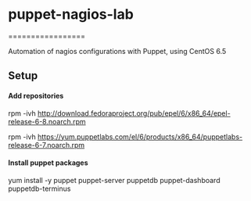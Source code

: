 # puppet-nagios-lab
=================

Automation of nagios configurations with Puppet, using CentOS 6.5

## Setup

#### Add repositories

rpm -ivh http://download.fedoraproject.org/pub/epel/6/x86_64/epel-release-6-8.noarch.rpm

rpm -ivh https://yum.puppetlabs.com/el/6/products/x86_64/puppetlabs-release-6-7.noarch.rpm

#### Install puppet packages

yum install -y puppet puppet-server puppetdb puppet-dashboard puppetdb-terminus

